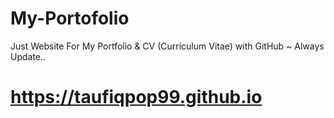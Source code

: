 # My-Portofolio
Just Website For My Portfolio & CV (Curriculum Vitae) with GitHub
~ Always Update..

# https://taufiqpop99.github.io
